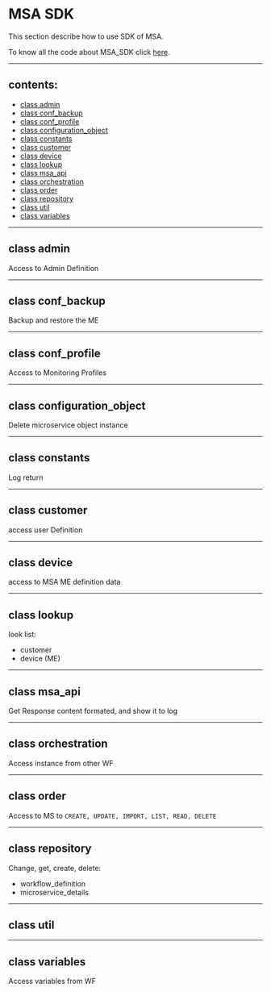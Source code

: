 # MSA SDK
This section describe how to use SDK of MSA.  

To know all the code about MSA_SDK click [here](https://13.230.82.213/msa_sdk/index.html). 

---

## contents:

* [class admin](#class-admin)
* [class conf_backup](#class-confbackup)
* [class conf_profile](#class-confprofile)
* [class configuration_object](#class-configurationobject)
* [class constants](#class-constants)
* [class customer](#class-customer)
* [class device](#class-device)
* [class lookup](#class-lookup)
* [class msa_api](#class-msaapi)
* [class orchestration](#class-orchestration)
* [class order](#class-order)
* [class repository](#class-repository)
* [class util](#class-util)
* [class variables](#class-variables)

---
## class admin
Access to Admin Definition

---
## class conf_backup
Backup and restore the ME

---
## class conf_profile
Access to Monitoring Profiles

---
## class configuration_object
Delete microservice object instance

---
## class constants
Log return

---
## class customer
access user Definition

---
## class device
access to MSA ME definition data 


---
## class lookup
look list:
- customer
- device (ME)

---
## class msa_api
Get Response content formated, and show it to log

---
## class orchestration
Access instance from  other WF

---
## class order
Access to MS to `CREATE, UPDATE, IMPORT, LIST, READ, DELETE`

---
## class repository
Change, get, create, delete:
- workflow_definition
- microservice_details
---
## class util

---
## class variables
Access variables from WF